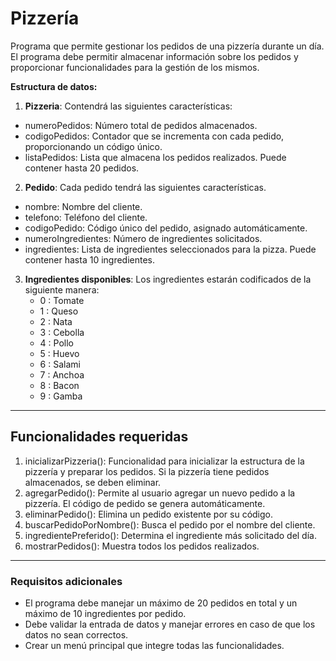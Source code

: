# Pizzería
Programa que permite gestionar los pedidos de una pizzería durante un día. El programa debe permitir almacenar información sobre los pedidos y proporcionar funcionalidades para la gestión de los mismos.

**Estructura de datos:**

1. **Pizzeria**: Contendrá las siguientes características:
  - numeroPedidos: Número total de pedidos almacenados.
  - codigoPedidos: Contador que se incrementa con cada pedido, proporcionando un código único.
  - listaPedidos: Lista que almacena los pedidos realizados. Puede contener hasta 20 pedidos.

2. **Pedido**: Cada pedido tendrá las siguientes características.
- nombre: Nombre del cliente.
- telefono: Teléfono del cliente.
- codigoPedido: Código único del pedido, asignado automáticamente.
- numeroIngredientes: Número de ingredientes solicitados.
- ingredientes: Lista de ingredientes seleccionados para la pizza. Puede contener hasta 10 ingredientes.

3. **Ingredientes disponibles**: Los ingredientes estarán codificados de la siguiente manera:
   - 0 : Tomate
   - 1 : Queso
   - 2 : Nata
   - 3 : Cebolla
   - 4 : Pollo
   - 5 : Huevo
   - 6 : Salami
   - 7 : Anchoa
   - 8 : Bacon
   - 9 : Gamba
---
## Funcionalidades requeridas
1. inicializarPizzeria(): Funcionalidad para inicializar la estructura de la pizzería y preparar los pedidos. Si la pizzería tiene pedidos almacenados, se deben eliminar.
2. agregarPedido(): Permite al usuario agregar un nuevo pedido a la pizzería. El código de pedido se genera automáticamente.
3. eliminarPedido(): Elimina un pedido existente por su código.
4. buscarPedidoPorNombre(): Busca el pedido por el nombre del cliente.
5. ingredientePreferido(): Determina el ingrediente más solicitado del día.
6. mostrarPedidos(): Muestra todos los pedidos realizados.

---

### Requisitos adicionales
- El programa debe manejar un máximo de 20 pedidos en total y un máximo de 10 ingredientes por pedido.
- Debe validar la entrada de datos y manejar errores en caso de que los datos no sean correctos.
- Crear un menú principal que integre todas las funcionalidades.
